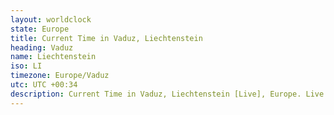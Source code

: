 ```yaml
---
layout: worldclock
state: Europe
title: Current Time in Vaduz, Liechtenstein
heading: Vaduz
name: Liechtenstein
iso: LI
timezone: Europe/Vaduz
utc: UTC +00:34
description: Current Time in Vaduz, Liechtenstein [Live], Europe. Live update now time in Vaduz, timezone Europe/Vaduz, UTC +00:34, Country ISO code & Current Local Time.
---
```


